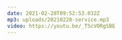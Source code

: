 ```yaml
---
date: 2021-02-28T09:52:53.032Z
mp3: uploads/20210228-service.mp3
video: https://youtu.be/_T5cVORgSBE
---
```

